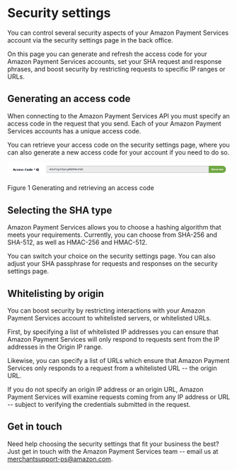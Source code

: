 Security settings
=================

You can control several security aspects of your Amazon Payment Services
account via the security settings page in the back office.

On this page you can generate and refresh the access code for your
Amazon Payment Services accounts, set your SHA request and response
phrases, and boost security by restricting requests to specific IP
ranges or URLs.

Generating an access code
-------------------------

When connecting to the Amazon Payment Services API you must specify an
access code in the request that you send. Each of your Amazon Payment
Services accounts has a unique access code.

You can retrieve your access code on the security settings page, where
you can also generate a new access code for your account if you need to
do so.

![](images/51-1.png)

Figure 1 Generating and retrieving an access code

Selecting the SHA type
----------------------

Amazon Payment Services allows you to choose a hashing algorithm that
meets your requirements. Currently, you can choose from SHA-256 and
SHA-512, as well as HMAC-256 and HMAC-512.

You can switch your choice on the security settings page. You can also
adjust your SHA passphrase for requests and responses on the security
settings page.

Whitelisting by origin
----------------------

You can boost security by restricting interactions with your Amazon
Payment Services account to whitelisted servers, or whitelisted URLs.

First, by specifying a list of whitelisted IP addresses you can ensure
that Amazon Payment Services will only respond to requests sent from the
IP addresses in the Origin IP range.

Likewise, you can specify a list of URLs which ensure that Amazon
Payment Services only responds to a request from a whitelisted URL --
the origin URL.

If you do not specify an origin IP address or an origin URL, Amazon
Payment Services will examine requests coming from any IP address or URL
-- subject to verifying the credentials submitted in the request.

Get in touch
------------

Need help choosing the security settings that fit your business the
best? Just get in touch with the Amazon Payment Services team -- email
us at <merchantsupport-ps@amazon.com>.
